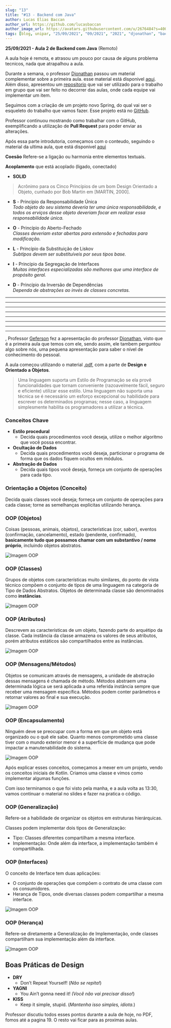 ```yaml
---
slug: "13"
title: "#13 - Backend com Java"
author: Lucas Elias Baccan
author_url: https://github.com/lucasbaccan
author_image_url: https://avatars.githubusercontent.com/u/2676484?s=400&v=4
tags: [blog, unipar, "25/09/2021", "09/2021", "2021", "djonathan", "backend com java", "remoto"]
---
```


**25/09/2021 - Aula 2 de Backend com Java** (Remoto)

A aula hoje é remota, e atrasou um pouco por causa de alguns problema tecnicos, nada que atrapalhou a aula.

Durante a semana, o professor [Djonathan](/professores/djonathan) passou um material complementar sobre a primeira aula. esse material está disponivel [aqui](/docs/aula-12/Modulo_1_Material_de_Apoio.pdf). Além disso, apresentou um [repositorio](https://github.com/pos-unipar/unipar-2021-trabalho-plano) que vai ser utilizado para o trabalho em grupo que vai ser feito no decorrer das aulas, onde cada equipe vai implementar um item.

Seguimos com a criação de um projeto novo Spring, do qual vai ser o esqueleto do trabalho que vamos fazer. Esse projeto está no [GitHub](https://github.com/pos-unipar/unipar-2021-aula-2).

Professor continuou mostrando como trabalhar com o GitHub, exemplificando a utilização de **Pull Request** para poder enviar as alterações.

Após essa parte introdutoria, começamos com o conteudo, seguindo o material da ultima aula, que está disponivel [aqui](/docs/aula-12/Modulo-1-Orientacao-a-Objetos.pdf)

**Coesão**
Refere-se a ligação ou harmonia entre elementos textuais.

**Acoplamento**
que está acoplado (ligado, conectado)

- **SOLID**

> Acrônimo para os Cinco Princípios de um bom Design Orientado a Objeto, cunhado por Bob Martin em [MARTIN, 2000].

  - **S** - Princípio da Responsabilidade Única  
    *Todo objeto do seu sistema deveria ter uma única responsabilidade, e todos os  erviços desse objeto deveriam focar em realizar essa responsabilidade única.*

  - **O** - Princípio do Aberto-Fechado  
    *Classes deveriam estar abertas para extensão e fechadas para modificação.*

  - **L** - Princípio da Substituição de Liskov  
    *Subtipos devem ser substituíveis por seus tipos base.*

  - **I** - Princípio da Segregação de Interfaces  
    *Muitas interfaces especializadas são melhores que uma interface de propósito geral.*

  - **D** - Princípio da Inversão de Dependências  
    *Dependa de abstrações ao invés de classes concretas.*


-------------------
-------------------
-------------------
-------------------
-------------------
-------------------
-------------------
-------------------








, 
Professor [Geferson](/professores/geferson) fez a apresentação do professor [Djonathan](/professores/djonathan), visto que é a primeira aula que temos com ele, sendo assim, ele tambem perguntou algo sobre nós, uma pequena apresentação para saber o nível de conhecimento do pessoal.

A aula começou utilizando o material [.pdf](/docs/aula-12/Modulo-1-Orientacao-a-Objetos.pdf), com a parte de **Design e Orientado a Objetos**.

> Uma linguagem suporta um Estilo de Programação se ela provê funcionalidades que tornam conveniente (razoavelmente fácil, seguro e eficiente) utilizar esse estilo. Uma linguagem não suporta uma técnica se é necessário um esforço excepcional ou habilidade para escrever os determinados programas; nesse caso, a linguagem simplesmente habilita os programadores a utilizar a técnica.

<h3>Conceitos Chave</h3>

- **Estilo procedural**
  - Decida quais procedimentos você deseja, utilize o melhor algoritmo que você possa encontrar.
- **Ocultação de Dados**
  - Decida quais procedimentos você deseja, particionar o programa de forma que os dados fiquem ocultos em módulos.
- **Abstração de Dados**
  - Decida quais tipos você deseja, forneça um conjunto de operações para cada tipo.

<h3>Orientação a Objetos (Conceito)</h3>

Decida quais classes você deseja; forneça um conjunto de operações para cada classe; torne as semelhanças explícitas utilizando herança.

<h3>OOP (Objetos)</h3>

Coisas (pessoas, animais, objetos), características (cor, sabor), eventos (confirmação, cancelamento), estado (pendente, confirmado), **basicamente tudo que possamos chamar com um substantivo / nome próprio**, incluindo objetos abstratos.

![Imagem OOP](/docs/aula-12/imagem-OOP-objetos.png)

<h3>OOP (Classes)</h3>

Grupos de objetos com características muito similares, do ponto de vista técnico compõem o conjunto de tipos de uma linguagem na categoria de Tipo de Dados Abstratos. Objetos de determinada classe são denominados como **instâncias**.

![Imagem OOP](/docs/aula-12/imagem-OOP-classes.png)

<h3>OOP (Atributos)</h3>

Descrevem as características de um objeto, fazendo parte do arquétipo da classe. Cada instância da classe armazena os valores de seus atributos, porém atributos estáticos são compartilhados entre as instâncias.

![Imagem OOP](/docs/aula-12/imagem-OOP-atributos.png)

<h3>OOP (Mensagens/Métodos)</h3>

Objetos se comunicam através de mensagens, a unidade de abstração dessas mensagens é chamada de método. Métodos abstraem uma determinada lógica  ue será aplicada a uma referida instância sempre que receber uma mensagem específica. Métodos podem conter parâmetros e retornar valores ao final e sua execução.

![Imagem OOP](/docs/aula-12/imagem-OOP-metodos.png)

<h3>OOP (Encapsulamento)</h3>

Ninguém deve se preocupar com a forma em que um objeto está organizado ou o quê ele sabe. Quanto menos comprometido uma classe tiver com o mundo exterior menor é a superfície de mudança que pode impactar a manutenabilidade do sistema.

![Imagem OOP](/docs/aula-12/imagem-OOP-encapsulamento.png)

Após explicar esses conceitos, começamos a mexer em um projeto, vendo os conceitos iniciais de Kotlin. Criamos uma classe e vimos como implementar algumas funções.

Com isso terminamos o que foi visto pela manha, e a aula volta as 13:30, vamos continuar o material no slides e fazer na pratica o código.

<h3>OOP (Generalização)</h3>

Refere-se a habilidade de organizar os objetos em estruturas hierárquicas.

Classes podem implementar dois tipos de Generalização:  
- Tipo: Classes diferentes compartilham a mesma interface.
- Implementação: Onde além da interface, a implementação também é compartilhada.

<h3>OOP (Interfaces)</h3>

O conceito de Interface tem duas aplicações:
- O conjunto de operações que compõem o contrato de uma classe com os consumidores.
- Herança de Tipos, onde diversas classes podem compartilhar a mesma interface.

![Imagem OOP](/docs/aula-12/imagem-OOP-interfaces.png)

<h3>OOP (Herança)</h3>

Refere-se diretamente a Generalização de Implementação, onde classes compartilham sua implementação além da interface.

![Imagem OOP](/docs/aula-12/imagem-OOP-heranca.png)

<h2>Boas Práticas de Design</h2>

- **DRY**
  - Don’t Repeat Yourself! (*Não se repita!*)
- **YAGNI**
  - You Ain’t gonna need it! *(Você não vai precisar disso!*)
- **KISS**
  - Keep it simple, stupid. (*Mantenha isso simples, idiota.*)

Professor discutiu todos esses pontos durante a aula de hoje, no PDF, fomos até a pagina 19. O resto vai ficar para as proximas aulas.
